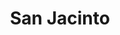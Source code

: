 ---
title: San Jacinto
departamento: Bolívar
description: >-
  Es un municipio de Colombia situado en el norte del país, en el departamento
  de Bolívar y a 120 km al sudeste de Cartagena de Indias. Este municipio se
  encuentra en el sistema orográfico de los Montes de María, muy cerca del
  litoral Caribe colombiano
grafica_ubicacion_geografica: /charts/municipios/san-jacinto/ubicacion_geografica.html
grafica_comunidades_focalizadas: /charts/municipios/san-jacinto/comunidades_focalizadas.html
grafica_poblacion_genero: /charts/municipios/san-jacinto/poblacion_genero.html
grafica_area_geografica_genero: /charts/municipios/san-jacinto/area_geografica_genero.html
grafica_pertenencia_etnica: /charts/municipios/san-jacinto/pertenencia_etnica.html
grafica_conflicto_identidad: /charts/municipios/san-jacinto/conflicto_identidad.html
grafica_violencia_sexual: /charts/municipios/san-jacinto/violencia_sexual.html
grafica_violencia_fisica: /charts/municipios/san-jacinto/violencia_fisica.html
grafica_violencia_psicologica: /charts/municipios/san-jacinto/violencia_psicologica.html
grafica_negligencia_abandono: /charts/municipios/san-jacinto/negligencia_abandono.html
ficha: /fichas/san-jacinto/ficha.pdf
centros_poblados_corregimientos:
  - Arenas
  - Bajo Grande
  - Las Palmas
  - San Cristóbal
  - Las Charquitas
  - Paraíso
  - Las Mercedes
distribucion_poblacional_hombres: 12071
distribucion_poblacional_mujeres: 11505
poblacion_discapacidad: 2921
asentamientos_indigenas: null
resguardos_indigenas: null
consejos_comunitarios: 2
total_poblacion_victima: 19127
num_sujetos_reparacion_colectiva: 4
num_planes_retorno_reubicacion_colectiva: 5
territorio_entidades_snariv_sivjrnr:
  - >-
    Unidad para la Atención y Reparación Integral a las víctimas (UARIV)
    (SNARIV)
  - >-
    "Comisión para el Esclarecimiento de la Verdad, la Convivencia y la No
    Repeteción (CEV) (SIVJRNR)"
  - Jurisdicción Especial para la Paz (JEP) (SIVJRNR)
  - Unidad de Búsqueda de Personas dadas por Desaparecidas (UBPD) (SIVJRNR)
priorizacion_convivencia_social_salud_mental: >-
  Embarazo en Adolescentes (10-19 años),ITS-VIH sida-SIFILIS
  congénitas,Mortalidad materna y perinatal
region: Montes de María
priorizacion_sexualidad_derechos_sexuales_reproductivos: >-
  Ausencia de modelos de atención diferenciada,Deficientes políticas
  públicas,Falta de caracterización de la población vulnerable
priorizacion_gestion_diferencial_poblaciones_vulnerables: >-
  Infraestructura en los centros de salud deteriorada,Falta de compromiso de los
  actores en salud,"Debilidades en infraestructura, dotación, talento humano
  para desarrollar acciones de IVC"
priorizacion_fortalecimiento_autoridad_sanitaria: >-
  Infraestructura en los centros de salud deteriorada,Falta de compromiso de los
  actores en salud,"Debilidades en infraestructura, dotación, talento humano
  para desarrollar acciones de IVC"
eventos_salud_publica_predominantes:
  - Agresiones por animales potencialmente transmisores de rabia
  - Dengue
  - Vigilancia en salud pública de la violencia de género e intrafamiliar
  - Intoxicaciones
  - Intento de suicidio
  - Morbilidad materna extrema
  - Leishmaniasis Cutánea
  - Infección respiratoria aguda grave inusitada
  - Bajo peso al nacer
  - Varicela individual
rips_salud_mental_poblacion_general:
  - Trastorno mixto de ansiedad y depresión
servicios_telemedicina_mpio_depto:
  - No hay habilitados servicios aún
total_pobreza_multidimensional: 6030%
pobreza_multidimensional_urbano: 5780%
pobreza_multidimensional_centro_poblado_rural_disperso: 7800%
ppales_actividades_economicas:
  - Artesanías
  - Agricultura
  - Festival Autóctono de Gaitas y Tamboras
  - Producción de galletas María Luisa
observaciones_ppales_actividades_economicas: |-
  Artesanías (Made San Jacinto- Hecho a mano), actividad más representativa
  Ñame
  Yuca
  Maíz
  Tabaco
  Aguacate
  Apicultura
  Ají tabasco
  Cacao
ppal_vocacion_mpio:
  - Bosque o Áreas de protección y conservación
  - Ganadería
  - Agricultura
  - Oferta ambiental y paisajista
observaciones_ppal_vocacion_mpio: null
trabajo_informal: 9400%
ppal_uso_suelo:
  - Agricultura
  - Ganadería
  - Servicios
observaciones_ppal_uso_suelo: null
espacios_socio_comunitarios:
  - Campo de beisbol
  - ' Museo Arqueológico de San Jacinto'
  - ' Biblioteca Municipal Emanuel Zabala'
  - ' Campo de futbol la paz'
  - ' Museo Comunitario'
medios_comunicacion:
  - Emisora de paz de Radio Nacional de Colombia
  - ' Tele San Jacinto'
  - ' Emisora la San Jacintera'
  - ' Digital San Jacinto'
iniciativas_org_sociedad_civil: '10'
programas_usaid:
  - Nuestra Tierra Próspera
  - ' Riqueza Natural 2017-2022'
  - Iniciativa de Finanzas Rurales
  - ' Somos Comunidad'
  - ' Fondo de Inversiones para la Paz'
  - ' Mujeres Poderosas'
comunidad_focalizada: Corregimiento Las Mercedes y Vereda Casa de Piedra
comunidad_focalizada_url: /comunidad-focalizada/corregimiento-las-mercedes-y-vereda-casa-de-piedra
download_file: /reportes/san-jacinto.pdf
layout: territorio

---